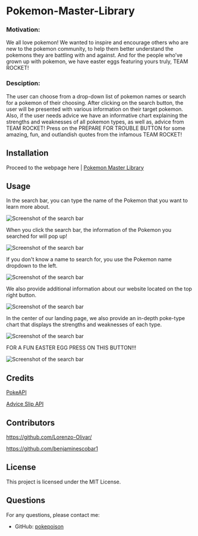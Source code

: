 # Pokemon-Master-Library

### Motivation:

We all love pokemon! We wanted to inspire and encourage others who are new to the pokemon community, to help them better understand the pokemons they are battling with and against. And for the people who’ve grown up with pokemon, we have easter eggs featuring yours truly, TEAM ROCKET!

### Desciption:

The user can choose from a drop-down list of pokemon names or search for a pokemon of their choosing. After clicking on the search button, the user will be presented with various information on their target pokemon. Also, if the user needs advice we have an informative chart explaining the strengths and weaknesses of all pokemon types, as well as, advice from TEAM ROCKET! Press on the PREPARE FOR TROUBLE BUTTON for some amazing, fun, and outlandish quotes from the infamous TEAM ROCKET!

## Installation

Proceed to the webpage here | [Pokemon Master Library](https://pokepoison.github.io/Pokemon-Master-Library/)

## Usage

In the search bar, you can type the name of the Pokemon that you want to learn more about.

![Screenshot of the search bar](./assets/screenshots/TYPESS1.png)

When you click the search bar, the information of the Pokemon you searched for will pop up!

![Screenshot of the search bar](./assets/screenshots/INFOSS2.png)

If you don't know a name to search for, you use the Pokemon name dropdown to the left.

![Screenshot of the search bar](./assets/screenshots/LISTSS3.png)

We also provide additional information about our website located on the top right button.

![Screenshot of the search bar](./assets/screenshots/DESCSS4.png)

In the center of our landing page, we also provide an in-depth poke-type chart that displays the strengths and weaknesses of each type.

![Screenshot of the search bar](./assets/screenshots/CHARTSS5.png)

FOR A FUN EASTER EGG PRESS ON THIS BUTTON!!!

![Screenshot of the search bar](./assets/screenshots/PFTSS6.png)

## Credits

[PokeAPI](https://pokeapi.co/)

[Advice Slip API](https://api.adviceslip.com/)

## Contributors

https://github.com/Lorenzo-Olivar/

https://github.com/benjaminescobar1


## License

This project is licensed under the MIT License.

## Questions

For any questions, please contact me:
- GitHub: [pokepoison](https://github.com/pokepoison)




